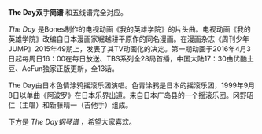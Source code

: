 

**The Day双手简谱** 和五线谱完全对应。

_The Day_
是Bones制作的电视动画《我的英雄学院》的片头曲。电视动画《我的英雄学院》改编自日本漫画家堀越耕平原作的同名漫画。在漫画杂志《周刊少年JUMP》2015年49期上，发表了其TV动画化的决定。第一期动画于2016年4月3日起每周日16：00在每日放送、TBS系列全28局首播，中国大陆17：30由优酷土豆、AcFun独家正版更新，全13话。

The
Day由日本色情涂鸦摇滚乐团演唱。色青涂鸦是日本的摇滚乐团，1999年9月8日以单曲《阿波罗》在日本乐界出道。来自日本广岛县的一个摇滚乐团。冈野昭仁（主唱）和新藤晴一（吉他手）组成。

下方是 _The Day钢琴谱_ ，希望大家喜欢。

